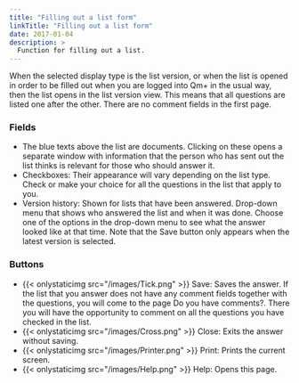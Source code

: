 ```yaml
---
title: "Filling out a list form"
linkTitle: "Filling out a list form"
date: 2017-01-04
description: >
  Function for filling out a list. 
---
```

When the selected display type is the list version, or when the list is opened in order to be filled out when you are logged into Qm+ in the usual way, then the list opens in the list version view. This means that all questions are listed one after the other. There are no comment fields in the first page.

### Fields

- The blue texts above the list are documents. Clicking on these opens a separate window with information that the person who has sent out the list thinks is relevant for those who should answer it.
- Checkboxes: Their appearance will vary depending on the list type. Check or make your choice for all the questions in the list that apply to you.
- Version history: Shown for lists that have been answered. Drop-down menu that shows who answered the list and when it was done. Choose one of the options in the drop-down menu to see what the answer looked like at that time. Note that the Save button only appears when the latest version is selected.

### Buttons

- {{< onlystaticimg src="/images/Tick.png" >}} Save: Saves the answer. If the list that you answer does not have any comment fields together with the questions, you will come to the page Do you have comments?. There you will have the opportunity to comment on all the questions you have checked in the list.
- {{< onlystaticimg src="/images/Cross.png" >}} Close: Exits the answer without saving.
- {{< onlystaticimg src="/images/Printer.png" >}} Print: Prints the current screen.
- {{< onlystaticimg src="/images/Help.png" >}} Help: Opens this page.
